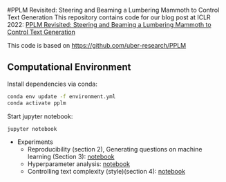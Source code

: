 #PPLM Revisited: Steering and Beaming a Lumbering Mammoth to Control Text Generation
This repository contains code for our blog post at ICLR 2022: [PPLM Revisited: Steering and Beaming a Lumbering Mammoth to Control Text Generation](https://mcmi-group.github.io/iclr-blog-track.github.io//2022/03/25/PPLM/)

This code is based on https://github.com/uber-research/PPLM

## Computational Environment

Install dependencies via conda:

```sh
conda env update -f environment.yml
conda activate pplm
```

Start jupyter notebook:

```sh
jupyter notebook
```
- Experiments 
   - Reproducibility (section 2), Generating questions on machine learning (Section 3): [notebook](Reproduce-ML-Question-Experiment.ipynb)
    - Hyperparameter analysis: [notebook](hyperparameter-analysis.ipynb) 
   - Controlling text complexity (style)(section 4): [notebook](Style-Experiments.ipynb)
   